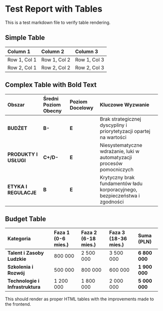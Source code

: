 # Test Report with Tables

This is a test markdown file to verify table rendering.

## Simple Table

| Column 1 | Column 2 | Column 3 |
| :--- | :--- | :--- |
| Row 1, Col 1 | Row 1, Col 2 | Row 1, Col 3 |
| Row 2, Col 1 | Row 2, Col 2 | Row 2, Col 3 |

## Complex Table with Bold Text

| Obszar | Średni Poziom Obecny | Poziom Docelowy | Kluczowe Wyzwanie |
| :--- | :--- | :--- | :--- |
| **BUDŻET** | **B-** | **E** | Brak strategicznej dyscypliny i priorytetyzacji opartej na wartości |
| **PRODUKTY I USŁUGI** | **C+/D-** | **E** | Niesystematyczne wdrażanie, luki w automatyzacji procesów pomocniczych |
| **ETYKA I REGULACJE** | **B** | **E** | Krytyczny brak fundamentów ładu korporacyjnego, bezpieczeństwa i zgodności |

## Budget Table

| Kategoria | Faza 1 (0-6 mies.) | Faza 2 (6-18 mies.) | Faza 3 (18-36 mies.) | **Suma (PLN)** |
| :--- | :--- | :--- | :--- | :--- |
| **Talent i Zasoby Ludzkie** | 800 000 | 2 500 000 | 3 500 000 | **6 800 000** |
| **Szkolenia i Rozwój** | 500 000 | 800 000 | 600 000 | **1 900 000** |
| **Technologie i Infrastruktura** | 1 200 000 | 1 800 000 | 2 000 000 | **5 000 000** |

This should render as proper HTML tables with the improvements made to the frontend.